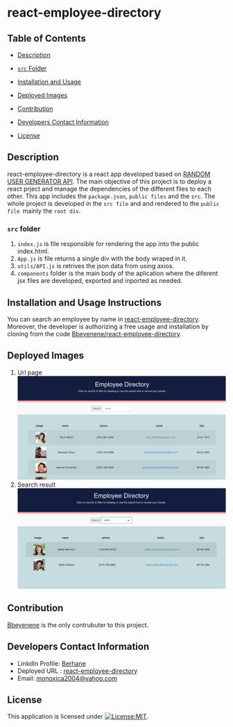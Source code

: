 # react-employee-directory

  ## Table of Contents
   * [Description](#Description)
   
   * [`src` Folder ](#src-folder )

   * [Installation and Usage](#installation-and-usage-instructions)
   
   * [Deployed Images](#Deployed-Images)
   
   * [Contribution](#Contribution)
   
   * [Developers Contact Information](#Developers-Contact-Information)
     
  * [License](#license)

## Description
   react-employee-directory is a react app developed based on [RANDOM USER GENERATOR API](https://randomuser.me/). The main objective of this project is to deploy a react prject and manage the dependencies of the different files to each other. This app includes the `package.json`, `public files` and the `src`. The whole project is developed in the `src file` and and rendered to the `public file `mainly the `root div`. 
   ### `src` folder 
   1. `index.js` is file responsible for rendering the app into the public index.html.
   2. `App.js` is file returns a single div with the body wraped in it.
   3. `utils/API.js` is retrives the json data from using axios. 
   4. `components` folder is the main body of the aplication where the diferent jsx files are developed, exported and inported as needed.
 

   ## Installation and Usage Instructions
  You can search an employee by name in [react-employee-directory](https://bbeyenene.github.io/react-employee-directory/). Moreover, the developer is authorizing a free usage and installation by cloning from the code [Bbeyenene/react-employee-directory](https://github.com/Bbeyenene/react-employee-directory).

   ## Deployed Images
   1. Url page
   ![react-employee-directory](public/Images/img-1.png)
   2. Search result
   ![react-employee-directory](public/Images/img-2.png)
   
   ## Contribution
   [Bbeyenene](https://github.com/Bbeyenene) is the only contrubuter to this project.
   
   ## Developers Contact Information
   * LinkdIn Profile: [Berhane](https://www.linkedin.com/in/berhane-beyene/)
   * Deployed URL : [react-employee-directory](https://bbeyenene.github.io/react-employee-directory/) 
   * Email: monoxica2004@yahoo.com
   ## License
   This application is licensed under [![License:MIT](https://img.shields.io/badge/License-ISC-yellow.svg)](https://opensource.org/licenses/ISC).

